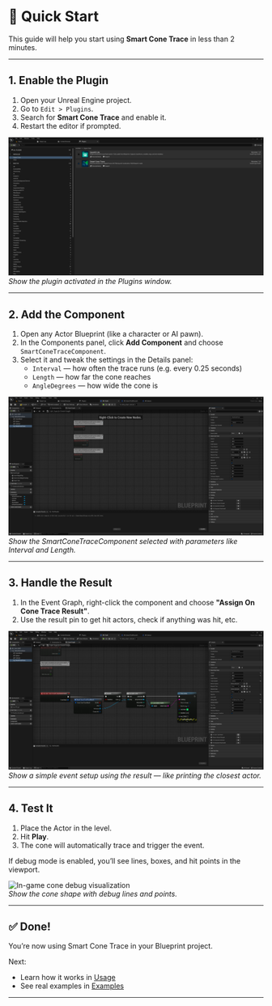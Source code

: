 # 🚀 Quick Start

This guide will help you start using **Smart Cone Trace** in less than 2 minutes.

---

## 1. Enable the Plugin

1. Open your Unreal Engine project.
2. Go to `Edit > Plugins`.
3. Search for **Smart Cone Trace** and enable it.
4. Restart the editor if prompted.

![Plugin browser with Smart Cone Trace enabled](images/quick-start_SCREENSHOT_1.png)
*Show the plugin activated in the Plugins window.*

---

## 2. Add the Component

1. Open any Actor Blueprint (like a character or AI pawn).
2. In the Components panel, click **Add Component** and choose `SmartConeTraceComponent`.
3. Select it and tweak the settings in the Details panel:
   - `Interval` — how often the trace runs (e.g. every 0.25 seconds)
   - `Length` — how far the cone reaches
   - `AngleDegrees` — how wide the cone is

![Component added to Blueprint and settings panel](images/quick-start_SCREENSHOT_2.png)
*Show the SmartConeTraceComponent selected with parameters like Interval and Length.*

---

## 3. Handle the Result

1. In the Event Graph, right-click the component and choose **"Assign On Cone Trace Result"**.
2. Use the result pin to get hit actors, check if anything was hit, etc.

![Event node and handling logic in Blueprint](images/quick-start_SCREENSHOT_3.png)  
*Show a simple event setup using the result — like printing the closest actor.*

---

## 4. Test It

1. Place the Actor in the level.
2. Hit **Play**.
3. The cone will automatically trace and trigger the event.

If debug mode is enabled, you’ll see lines, boxes, and hit points in the viewport.

![In-game cone debug visualization](images/quick-start_SCREENSHOT_4.png)  
*Show the cone shape with debug lines and points.*

---

## ✅ Done!

You’re now using Smart Cone Trace in your Blueprint project.

Next:
- Learn how it works in [Usage](usage.md)
- See real examples in [Examples](examples.md)

---
